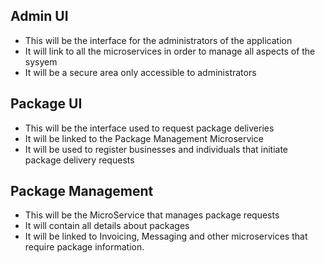 ## Admin UI
* This will be the interface for the administrators of the application
* It will link to all the microservices in order to manage all aspects of the sysyem
* It will be a secure area only accessible to administrators

## Package UI
* This will be the interface used to request package deliveries
* It will be linked to the Package Management Microservice
* It will be used to register businesses and individuals that initiate package delivery requests

## Package Management
* This will be the MicroService that manages package requests
* It will contain all details about packages
* It will be linked to Invoicing, Messaging and other microservices that require package information.

